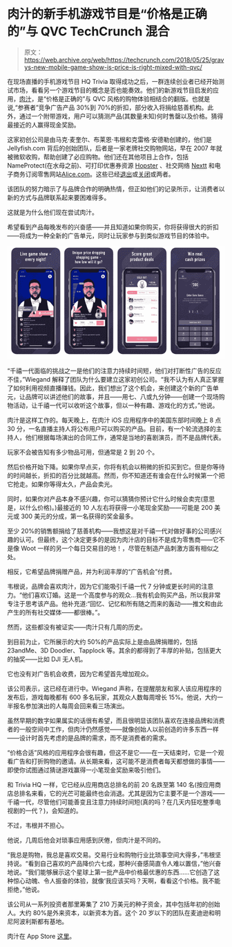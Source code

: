 # 肉汁的新手机游戏节目是“价格是正确的”与 QVC TechCrunch 混合

> 原文：<https://web.archive.org/web/https://techcrunch.com/2018/05/25/gravys-new-mobile-game-show-is-price-is-right-mixed-with-qvc/>

在现场直播的手机游戏节目 HQ Trivia 取得成功之后，一群连续创业者已经开始测试市场，看看另一个游戏节目的概念是否也能奏效。他们的新游戏节目启发的应用，[肉汁](https://web.archive.org/web/20221025222307/https://gravy.live/)，是“价格是正确的”与 QVC 风格的购物体验相结合的翻版。也就是说,“参赛者”竞争广告产品 30%到 70%的折扣，部分收入将捐给慈善机构。此外，通过一个附带游戏，用户可以猜测产品(其数量未知)何时售罄以及价格。猜得最接近的人赢得现金奖励。

这家初创公司是由马克·麦奎尔、布莱恩·韦根和克雷格·安德勒创建的，他们是 Jellyfish.com 背后的创始团队，后者是一家老牌社交购物网站，早在 2007 年就被微软收购，帮助创建了必应购物。他们还在其他项目上合作，包括 NameProtect(在水母之前)、可打印优惠券资源 [Hopster](https://web.archive.org/web/20221025222307/https://www.crunchbase.com/organization/hopster) 、社交网络 [Nextt](https://web.archive.org/web/20221025222307/https://finance.yahoo.com/news/nextt-raises-700-000-seed-130000937.html) 和电子商务订阅零售网站[Alice.com](https://web.archive.org/web/20221025222307/https://techcrunch.com/2012/01/31/e-commerce-site-for-household-goods-alice-com-raises-3-6-million/)。这些已经[退出](https://web.archive.org/web/20221025222307/http://www.madisonstartups.com/hopster-acquired-by-inmar/)或[关闭](https://web.archive.org/web/20221025222307/http://host.madison.com/ct/news/local/writers/mike_ivey/local-start-up-alice-com-files-for-corporate-bankruptcy/article_cf5bba9c-14de-11e3-9098-001a4bcf887a.html)或两者。

该团队的努力暗示了与品牌合作的明确热情，但正如他们的记录所示，让消费者以新的方式与品牌联系起来要困难得多。

这就是为什么他们现在尝试肉汁。

希望看到产品每晚发布的兴奋感——并且知道如果你购买，你将获得很大的折扣——将成为一种全新的广告单元，同时让玩家参与到类似游戏节目的体验中。

![](img/2b1e1e9dab5c72400b12e1371c97e6b7.png)

“千禧一代面临的挑战之一是他们的注意力持续时间短，他们对打断性广告的反应不佳，”Wiegand 解释了团队为什么要建立这家初创公司。“我不认为有人真正掌握了如何利用视频直播赚钱。因此，我们想出了这个机会，来创建这个新的广告单元，让品牌可以讲述他们的故事，并且——用七、八或九分钟——创建一个现场购物活动，让千禧一代可以收听这个故事，但以一种有趣、游戏化的方式，”他说。

肉汁是这样工作的。每天晚上，在肉汁 iOS 应用程序中的美国东部时间晚上 8 点 30 分，一名直播主持人将公布用户可以购买的产品。目前，有一个轮流选择的主持人，他们根据每场演出的合同工作，通常是当地的喜剧演员，而不是品牌代表。

玩家不会被告知有多少物品可用，但通常是 2 到 20 个。

然后价格开始下降。如果你早点买，你将有机会以稍微的折扣买到它。但是你等待的时间越长，折扣的百分比就越高。然而，你不知道还有谁会在什么时候第一个把它抢走。如果你等得太久，产品会卖光。

同时，如果你对产品本身不感兴趣，你可以猜猜你预计它什么时候会卖完(意思是，以什么价格)。)最接近的 10 人左右将获得一小笔现金奖励——可能是 200 美元或 300 美元的分成，第一名获得的奖金最多。

至少 20%的销售额捐给了慈善机构——我想这是对千禧一代对做好事的公司感兴趣的认可。但最终，这个决定更多的是因为肉汁店的目标不是成为零售商——它不是像 Woot 一样的另一个每日交易目的地！，尽管在制造产品刺激方面有相似之处。

相反，它希望品牌捐赠产品，并为利润丰厚的“广告机会”付费。

韦根说，品牌会喜欢肉汁，因为它们能吸引千禧一代 7 分钟或更长时间的注意力。“他们喜欢订婚。这是一个高度参与的观众…我有机会购买产品，所以我非常专注于思考该产品。他补充道:“回忆、记忆和所有随之而来的轰动——推文和由此产生的所有社交媒体——都很棒。”。

然而，这些都没有被证实——肉汁只有几周的历史。

到目前为止，它所展示的大约 50%的产品实际上是由品牌捐赠的，包括 23andMe、3D Doodler、Tapplock 等。其余的都得到了丰厚的补贴，包括更大的抽奖——比如 DJI 无人机。

它也没有对广告机会收费，因为它希望首先增加观众。

该公司表示，这已经在进行中。Wiegand 声称，在提醒朋友和家人该应用程序的发布后，游戏每晚都有 600 多名玩家，其观众人数每周增长 15%。他说，大约一半报名参加演出的人每周会回来看三场演出。

虽然早期的数字如果属实的话很有希望，而且很明显该团队喜欢在连接品牌和消费者的一般空间中工作，但肉汁仍然感觉——就像创始人以前创造的许多东西一样——设计时首先考虑的是品牌的需求，而不是消费者的需求。

“价格合适”风格的应用程序会很有趣，但这不是它——在一天结束时，它是一个观看广告和打折购物的邀请。从长期来看，这可能不是消费者每天都想做的事情——即使你试图通过猜谜游戏赢得一小笔现金奖励来吸引他们。

和 Trivia HQ 一样，它已经从应用商店总排名的前 20 名跌至第 140 名(按应用商店总排名来看，它的光芒可能最终也会消退。尤其是因为它主要不是一个游戏——千禧一代，尽管他们可能善变且注意力持续时间短(真的吗？在几天内狂吃整季电视剧的一代？)，会知道的。

不过，韦根并不担心。

他说，几周后他会对琐事应用感到厌倦，但肉汁是不同的。

“我总是购物，我总是喜欢交易。交易行业和购物行业比琐事空间大得多，”韦根坚持说。“看到自己喜欢的产品降价六七成，那种兴奋感简直令人难以置信，”他兴奋地说。“我们能够展示这个星球上第一批产品中价格最优惠的东西……它创造了这种惊心动魄、令人振奋的体验，就像‘我应该买吗？天啊，看看这个价格。我不能拒绝，”他说。

该公司从一系列投资者那里筹集了 210 万美元的种子资金，其中包括年初的创始人。大约 80%是外来资本，以新资本为首。这个 20 岁以下的团队在麦迪逊和明尼阿波利斯都有基地。

肉汁在 App Store [这里](https://web.archive.org/web/20221025222307/https://itunes.apple.com/us/app/gravy-live-shopping-game/id1354510058?mt=8)。